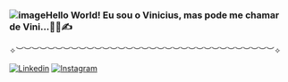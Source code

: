
### ![image](https://user-images.githubusercontent.com/91327153/160311542-19076d90-bc9b-4355-b9a4-4990269455e4.png)Hello World! Eu sou o Vinicius, mas pode me chamar de Vini...👨‍💻✍
✧︶︶︶︶︶︶︶︶︶︶︶︶︶︶︶︶︶︶︶︶︶︶︶︶︶︶︶︶︶︶︶︶︶✧


[![Linkedin](https://img.shields.io/badge/LinkedIn-0077B5?style=for-the-badge&logo=linkedin&logoColor=white)](https://www.linkedin.com/in/vinicius-souza-064531210/)
[![Instagram](https://img.shields.io/badge/Instagram-E4405F?style=for-the-badge&logo=instagram&logoColor=white)](https://www.instagram.com/stads_tec/)



